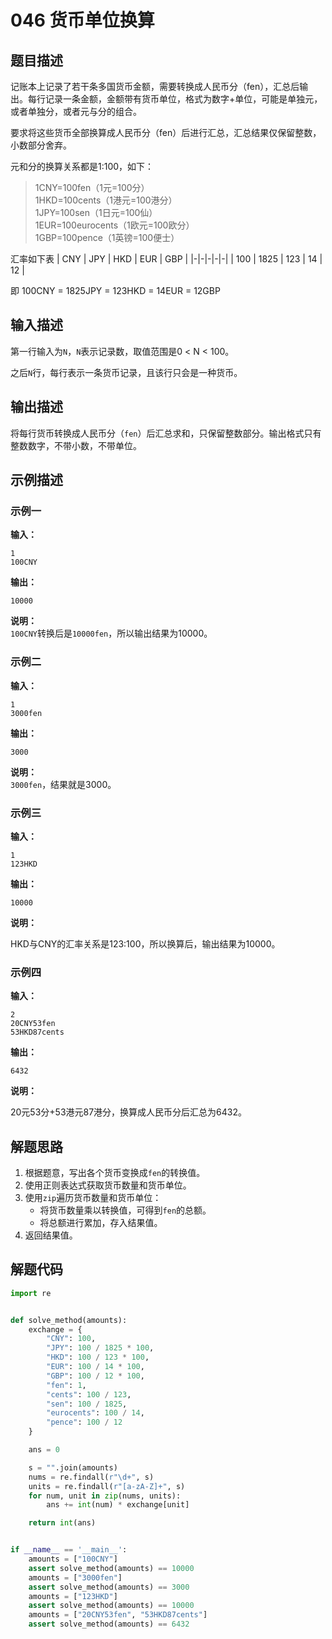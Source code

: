 # 046 货币单位换算

## 题目描述

记账本上记录了若干条多国货币金额，需要转换成人民币分（fen），汇总后输出。每行记录一条金额，金额带有货币单位，格式为数字+单位，可能是单独元，或者单独分，或者元与分的组合。

要求将这些货币全部换算成人民币分（fen）后进行汇总，汇总结果仅保留整数，小数部分舍弃。

元和分的换算关系都是1:100，如下：  
> 1CNY=100fen（1元=100分）  
1HKD=100cents（1港元=100港分）  
1JPY=100sen（1日元=100仙）  
1EUR=100eurocents（1欧元=100欧分）  
1GBP=100pence（1英镑=100便士）  

汇率如下表
| CNY | JPY | HKD | EUR | GBP |
|-|-|-|-|-|
| 100 | 1825 | 123 | 14 | 12 |

即 100CNY = 1825JPY = 123HKD = 14EUR = 12GBP

## 输入描述

第一行输入为`N`，`N`表示记录数，取值范围是0 < N < 100。

之后`N`行，每行表示一条货币记录，且该行只会是一种货币。

## 输出描述

将每行货币转换成人民币分（`fen`）后汇总求和，只保留整数部分。输出格式只有整数数字，不带小数，不带单位。

## 示例描述

### 示例一
**输入：**
```text
1
100CNY
```

**输出：**
```text
10000
```

**说明：**  
`100CNY`转换后是`10000fen`，所以输出结果为10000。

### 示例二
**输入：**
```text
1
3000fen
```

**输出：**
```text
3000
```

**说明：**  
`3000fen`，结果就是3000。

### 示例三

**输入：**
```text
1
123HKD
```

**输出：**
```text
10000
```
**说明：**

HKD与CNY的汇率关系是123:100，所以换算后，输出结果为10000。

### 示例四

**输入：**
```text
2
20CNY53fen
53HKD87cents
```

**输出：**
```text
6432
```

**说明：**  

20元53分+53港元87港分，换算成人民币分后汇总为6432。

## 解题思路

1. 根据题意，写出各个货币变换成`fen`的转换值。
2. 使用正则表达式获取货币数量和货币单位。
3. 使用`zip`遍历货币数量和货币单位：
   - 将货币数量乘以转换值，可得到`fen`的总额。
   - 将总额进行累加，存入结果值。
4. 返回结果值。    

## 解题代码

```python
import re


def solve_method(amounts):
    exchange = {
        "CNY": 100,
        "JPY": 100 / 1825 * 100,
        "HKD": 100 / 123 * 100,
        "EUR": 100 / 14 * 100,
        "GBP": 100 / 12 * 100,
        "fen": 1,
        "cents": 100 / 123,
        "sen": 100 / 1825,
        "eurocents": 100 / 14,
        "pence": 100 / 12
    }

    ans = 0

    s = "".join(amounts)
    nums = re.findall(r"\d+", s)
    units = re.findall(r"[a-zA-Z]+", s)
    for num, unit in zip(nums, units):
        ans += int(num) * exchange[unit]

    return int(ans)


if __name__ == '__main__':
    amounts = ["100CNY"]
    assert solve_method(amounts) == 10000
    amounts = ["3000fen"]
    assert solve_method(amounts) == 3000
    amounts = ["123HKD"]
    assert solve_method(amounts) == 10000
    amounts = ["20CNY53fen", "53HKD87cents"]
    assert solve_method(amounts) == 6432
```